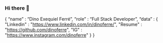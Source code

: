 ### Hi there 👋

 { “name” : “Dino Exequiel Ferré”,
   “role” : “Full Stack Developer”,
   “data” : 
     { 
      "Linkedin" : "https://www.linkedin.com/in/dinoferre/", 
      "Resume"   : "https://github.com/dinoferre",
      "IG"       : "https://www.instagram.com/dinoferre"
     }
 }
